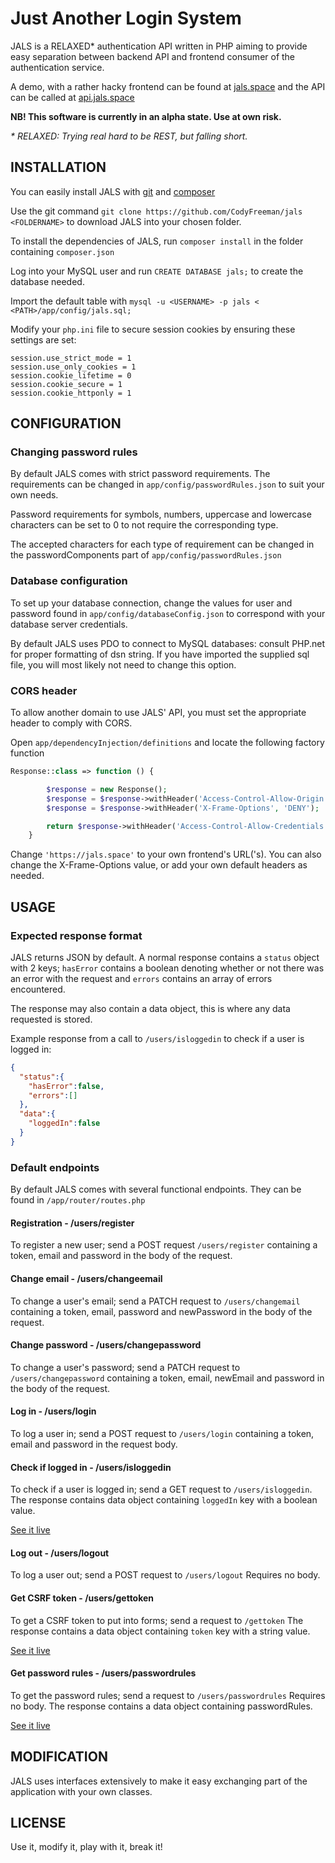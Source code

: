 # Just Another Login System

JALS is a RELAXED* authentication API written in PHP aiming to provide easy separation between backend API and frontend consumer of the authentication service.

A demo, with a rather hacky frontend can be found at [jals.space](https://jals.space) and the API can be called at [api.jals.space](https://api.jals.space)

**NB! This software is currently in an alpha state. Use at own risk.**

_\* RELAXED: Trying real hard to be REST, but falling short._

## INSTALLATION
You can easily install JALS with [git](https://git-scm.com/) and [composer](https://getcomposer.org/)

Use the git command `git clone https://github.com/CodyFreeman/jals <FOLDERNAME>` to download JALS into your chosen folder.

To install the dependencies of JALS, run `composer install` in the folder containing `composer.json`

Log into your MySQL user and run `CREATE DATABASE jals;` to create the database needed.

Import the default table with `mysql -u <USERNAME> -p jals < <PATH>/app/config/jals.sql;`

Modify your `php.ini` file to secure session cookies by ensuring these settings are set:
```
session.use_strict_mode = 1
session.use_only_cookies = 1
session.cookie_lifetime = 0
session.cookie_secure = 1
session.cookie_httponly = 1
```

## CONFIGURATION
### Changing password rules
By default JALS comes with strict password requirements. The requirements can be changed in `app/config/passwordRules.json` to suit your own needs.

Password requirements for symbols, numbers, uppercase and lowercase characters can be set to 0 to not require the corresponding type.

The accepted characters for each type of requirement can be changed in the passwordComponents part of `app/config/passwordRules.json`

### Database configuration
To set up your database connection, change the values for user and password found in `app/config/databaseConfig.json` to correspond with your database server credentials.

By default JALS uses PDO to connect to MySQL databases: consult PHP.net for proper formatting of dsn string. If you have imported the supplied sql file, you will most likely not need to change this option.

### CORS header
To allow another domain to use JALS' API, you must set the appropriate header to comply with CORS.

Open `app/dependencyInjection/definitions` and locate the following factory function
```PHP
Response::class => function () {

        $response = new Response();
        $response = $response->withHeader('Access-Control-Allow-Origin', 'https://jals.space');
        $response = $response->withHeader('X-Frame-Options', 'DENY');

        return $response->withHeader('Access-Control-Allow-Credentials', 'true');
    }
```
Change `'https://jals.space'` to your own frontend's URL('s). You can also change the X-Frame-Options value, or add your own default headers as needed.

## USAGE
### Expected response format
JALS returns JSON by default. A normal response contains a `status` object with 2 keys; `hasError` contains a boolean denoting whether or not there was an error with the request and `errors` contains an array of errors encountered.

The response may also contain a data object, this is where any data requested is stored.

Example response from a call to `/users/isloggedin` to check if a user is logged in:
```JSON
{
  "status":{
    "hasError":false,
    "errors":[]
  },
  "data":{
    "loggedIn":false
  }
}
```

### Default endpoints
By default JALS comes with several functional endpoints. They can be found in `/app/router/routes.php`

#### Registration - /users/register
To register a new user; send a POST request `/users/register` containing a token, email and password in the body of the request.

#### Change email - /users/changeemail
To change a user's email; send a PATCH request to `/users/changemail` containing a token, email, password and newPassword in the body of the request.

#### Change password - /users/changepassword
To change a user's password; send a PATCH request to `/users/changepassword` containing a token, email, newEmail and password in the body of the request.

#### Log in - /users/login
To log a user in; send a POST request to `/users/login` containing a token, email and password in the request body.

#### Check if logged in - /users/isloggedin
To check if a user is logged in; send a GET request to `/users/isloggedin`. The response contains data object containing `loggedIn` key with a boolean value.

[See it live](https://api.jals.space/users/isloggedin)

#### Log out - /users/logout
To log a user out; send a POST request to `/users/logout` Requires no body.

#### Get CSRF token - /users/gettoken
To get a CSRF token to put into forms; send a request to `/gettoken` The response contains a data object containing `token` key with a string value.

[See it live](https://api.jals.space/gettoken)

#### Get password rules - /users/passwordrules
To get the password rules; send a request to `/users/passwordrules` Requires no body. The response contains a data object containing passwordRules.

[See it live](https://api.jals.space/passwordRules)

## MODIFICATION
JALS uses interfaces extensively to make it easy exchanging part of the application with your own classes.

## LICENSE
Use it, modify it, play with it, break it!